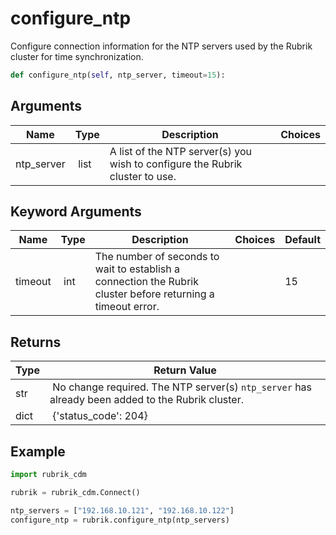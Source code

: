 # configure_ntp

Configure connection information for the NTP servers used by the Rubrik cluster for time synchronization.

```py
def configure_ntp(self, ntp_server, timeout=15):
```

## Arguments

| Name        | Type | Description                                                                 | Choices |
|-------------|------|-----------------------------------------------------------------------------|---------|
| ntp_server  | list | A list of the NTP server(s) you wish to configure the Rubrik cluster to use. |  |

## Keyword Arguments

| Name        | Type | Description                                                                 | Choices | Default |
|-------------|------|-----------------------------------------------------------------------------|---------|---------|
| timeout  | int | The number of seconds to wait to establish a connection the Rubrik cluster before returning a timeout error.  |  | 15 |

## Returns

| Type | Return Value                                                                                  |
|------|-----------------------------------------------------------------------------------------------|
| str | No change required. The NTP server(s) `ntp_server` has already been added to the Rubrik cluster. |
| dict | {'status_code': 204} |



## Example

```py
import rubrik_cdm

rubrik = rubrik_cdm.Connect()

ntp_servers = ["192.168.10.121", "192.168.10.122"]
configure_ntp = rubrik.configure_ntp(ntp_servers)

```
